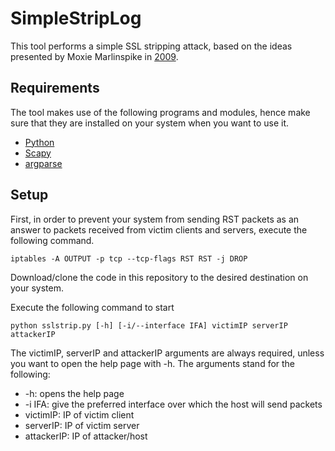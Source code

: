 # SimpleStripLog

This tool performs a simple SSL stripping attack, based on the ideas presented by Moxie Marlinspike in [2009](https://www.blackhat.com/presentations/bh-dc-09/Marlinspike/BlackHat-DC-09-Marlinspike-Defeating-SSL.pdf).

## Requirements

The tool makes use of the following programs and modules, hence make sure that they are installed on your system when you want to use it.
* [Python](https://www.python.org/)
* [Scapy](https://scapy.net/)
* [argparse](https://docs.python.org/3/library/argparse.html)


## Setup

First, in order to prevent your system from sending RST packets as an answer to packets received from victim clients and servers, execute the following command.

    iptables -A OUTPUT -p tcp --tcp-flags RST RST -j DROP

Download/clone the code in this repository to the desired destination on your system.

Execute the following command to start

    python sslstrip.py [-h] [-i/--interface IFA] victimIP serverIP attackerIP
    
The victimIP, serverIP and attackerIP arguments are always required, unless you want to open the help page with -h. The arguments stand for the following:
* -h: opens the help page
* -i IFA: give the preferred interface over which the host will send packets
* victimIP: IP of victim client
* serverIP: IP of victim server
* attackerIP: IP of attacker/host
